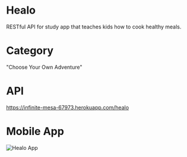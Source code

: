 # Healo

RESTful API for study app that teaches kids how to cook healthy meals.

# Category 

"Choose Your Own Adventure"

# API

https://infinite-mesa-67973.herokuapp.com/healo

# Mobile App

![Healo App](https://dev-to-uploads.s3.amazonaws.com/uploads/articles/nu7vvvwuw0v6u7k4ux21.png)
